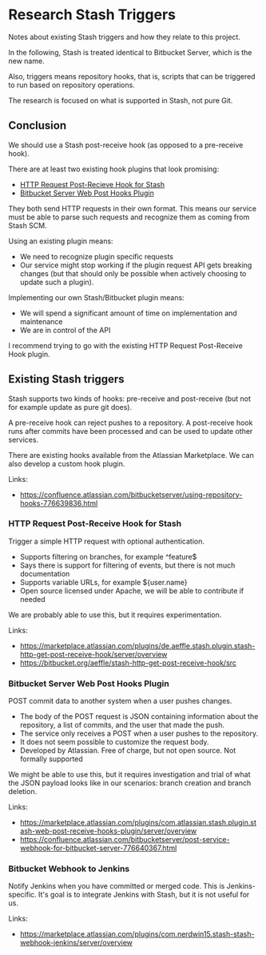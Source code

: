 # Research Stash Triggers

Notes about existing Stash triggers and how they relate to this project.

In the following, Stash is treated identical to Bitbucket Server, which is the
new name.

Also, triggers means repository hooks, that is, scripts that can be triggered to
run based on repository operations.

The research is focused on what is supported in Stash, not pure Git.


## Conclusion
We should use a Stash post-receive hook (as opposed to a pre-receive hook).

There are at least two existing hook plugins that look promising:
* [HTTP Request Post-Recieve Hook for Stash](https://marketplace.atlassian.com/plugins/de.aeffle.stash.plugin.stash-http-get-post-receive-hook/server/overview)
* [Bitbucket Server Web Post Hooks Plugin](https://marketplace.atlassian.com/plugins/com.atlassian.stash.plugin.stash-web-post-receive-hooks-plugin/server/overview)

They both send HTTP requests in their own format. This means our service must be
able to parse such requests and recognize them as coming from Stash SCM.

Using an existing plugin means:
* We need to recognize plugin specific requests
* Our service might stop working if the plugin request API gets breaking changes
  (but that should only be possible when actively choosing to update such a plugin).

Implementing our own Stash/Bitbucket plugin means:
* We will spend a significant amount of time on implementation and maintenance
* We are in control of the API

I recommend trying to go with the existing HTTP Request Post-Receive Hook plugin.


## Existing Stash triggers
Stash supports two kinds of hooks: pre-receive and post-receive (but not for
example update as pure git does).

A pre-receive hook can reject pushes to a repository. A post-receive hook runs
after commits have been processed and can be used to update other services.

There are existing hooks available from the Atlassian Marketplace. We can also
develop a custom hook plugin.

Links:
* https://confluence.atlassian.com/bitbucketserver/using-repository-hooks-776639836.html


### HTTP Request Post-Receive Hook for Stash
Trigger a simple HTTP request with optional authentication.

* Supports filtering on branches, for example ^feature$
* Says there is support for filtering of events, but there is not much documentation
* Supports variable URLs, for example ${user.name}
* Open source licensed under Apache, we will be able to contribute if needed

We are probably able to use this, but it requires experimentation.

Links:
* https://marketplace.atlassian.com/plugins/de.aeffle.stash.plugin.stash-http-get-post-receive-hook/server/overview
* https://bitbucket.org/aeffle/stash-http-get-post-receive-hook/src


### Bitbucket Server Web Post Hooks Plugin
POST commit data to another system when a user pushes changes.

* The body of the POST request is JSON containing information about the repository, a list of
  commits, and the user that made the push.
* The service only receives a POST when a user pushes to the repository.
* It does not seem possible to customize the request body.
* Developed by Atlassian. Free of charge, but not open source. Not formally supported

We might be able to use this, but it requires investigation and trial of what the
JSON payload looks like in our scenarios: branch creation and branch deletion.

Links:
* https://marketplace.atlassian.com/plugins/com.atlassian.stash.plugin.stash-web-post-receive-hooks-plugin/server/overview
* https://confluence.atlassian.com/bitbucketserver/post-service-webhook-for-bitbucket-server-776640367.html


### Bitbucket Webhook to Jenkins
Notify Jenkins when you have committed or merged code.
This is Jenkins-specific. It's goal is to integrate Jenkins with Stash, but it
is not useful for us.

Links:
* https://marketplace.atlassian.com/plugins/com.nerdwin15.stash-stash-webhook-jenkins/server/overview

